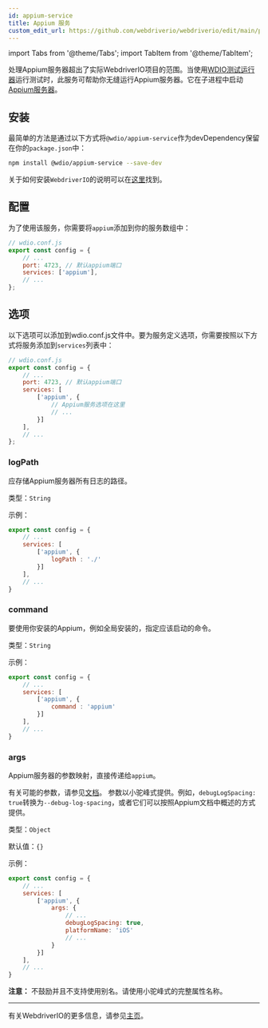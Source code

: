 ```yaml
---
id: appium-service
title: Appium 服务
custom_edit_url: https://github.com/webdriverio/webdriverio/edit/main/packages/wdio-appium-service/README.md
---
```


import Tabs from '@theme/Tabs';
import TabItem from '@theme/TabItem';

处理Appium服务器超出了实际WebdriverIO项目的范围。当使用[WDIO测试运行器](https://webdriver.io/docs/clioptions)运行测试时，此服务可帮助你无缝运行Appium服务器。它在子进程中启动[Appium服务器](https://appium.github.io/appium.io/docs/en/about-appium/getting-started/index.html#starting-appium)。

## 安装

最简单的方法是通过以下方式将`@wdio/appium-service`作为devDependency保留在你的`package.json`中：

```sh
npm install @wdio/appium-service --save-dev
```

关于如何安装`WebdriverIO`的说明可以在[这里](https://webdriver.io/docs/gettingstarted)找到。

## 配置

为了使用该服务，你需要将`appium`添加到你的服务数组中：

```js
// wdio.conf.js
export const config = {
    // ...
    port: 4723, // 默认appium端口
    services: ['appium'],
    // ...
};
```

## 选项

以下选项可以添加到wdio.conf.js文件中。要为服务定义选项，你需要按照以下方式将服务添加到`services`列表中：

```js
// wdio.conf.js
export const config = {
    // ...
    port: 4723, // 默认appium端口
    services: [
        ['appium', {
            // Appium服务选项在这里
            // ...
        }]
    ],
    // ...
};
```

### logPath
应存储Appium服务器所有日志的路径。

类型：`String`

示例：
```js
export const config = {
    // ...
    services: [
        ['appium', {
            logPath : './'
        }]
    ],
    // ...
}
```

### command
要使用你安装的Appium，例如全局安装的，指定应该启动的命令。

类型：`String`

示例：
```js
export const config = {
    // ...
    services: [
        ['appium', {
            command : 'appium'
        }]
    ],
    // ...
}
```

### args
Appium服务器的参数映射，直接传递给`appium`。

有关可能的参数，请参见[文档](https://github.com/appium/appium/blob/master/packages/appium/docs/en/cli/args.md)。
参数以小驼峰式提供。例如，`debugLogSpacing: true`转换为`--debug-log-spacing`，或者它们可以按照Appium文档中概述的方式提供。

类型：`Object`

默认值：`{}`

示例：
```js
export const config = {
    // ...
    services: [
        ['appium', {
            args: {
                // ...
                debugLogSpacing: true,
                platformName: 'iOS'
                // ...
            }
        }]
    ],
    // ...
}
```
**注意：** 不鼓励并且不支持使用别名。请使用小驼峰式的完整属性名称。

----

有关WebdriverIO的更多信息，请参见[主页](https://webdriver.io)。